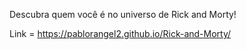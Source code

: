 Descubra quem você é no universo de Rick and Morty!

Link = https://pablorangel2.github.io/Rick-and-Morty/
